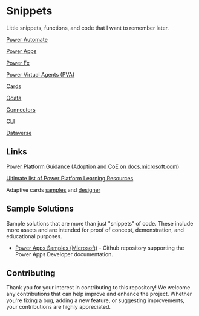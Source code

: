 # Snippets

Little snippets, functions, and code that I want to remember later.

[Power Automate](/power-automate.md)

[Power Apps](/power-apps.md)

[Power Fx](/power-fx.md)

[Power Virtual Agents (PVA)](/power-virtual-agents.md)

[Cards](/cards.md)

[Odata](/odata.md)

[Connectors](/connectors.md)

[CLI](/cli.md)

[Dataverse](./dataverse.md)

## Links

[Power Platform Guidance (Adoption and CoE on docs.microsoft.com)](https://docs.microsoft.com/en-us/power-platform/guidance/)

[Ultimate list of Power Platform Learning Resources](https://powerapps.microsoft.com/en-us/blog/microsoft-powerapps-learning-resources/)

Adaptive cards [samples](https://adaptivecards.io/samples/) and [designer](https://adaptivecards.io/designer/)

## Sample Solutions

Sample solutions that are more than just "snippets" of code. These include more assets and are intended for proof of concept, demonstration, and educational purposes.

- [Power Apps Samples (Microsoft)](https://github.com/Microsoft/PowerApps-Samples#power-apps-samples) - Github repository supporting the Power Apps Developer documentation.

## Contributing

Thank you for your interest in contributing to this repository! We welcome any contributions that can help improve and enhance the project. Whether you're fixing a bug, adding a new feature, or suggesting improvements, your contributions are highly appreciated.
